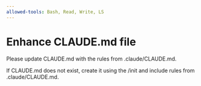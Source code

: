 ```yaml
---
allowed-tools: Bash, Read, Write, LS
---
```


# Enhance CLAUDE.md file

Please update CLAUDE.md with the rules from .claude/CLAUDE.md.

If CLAUDE.md does not exist, create it using the /init and include rules from .claude/CLAUDE.md.

